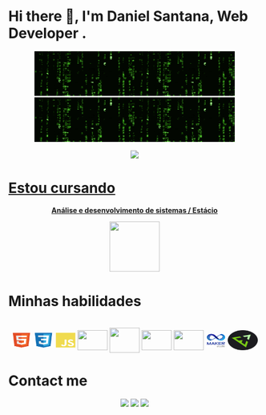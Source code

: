 # Hi there 👋, I'm Daniel Santana, Web Developer .

<p align="center">
<a href="https://github.com/danibex">
<img width="200" src="src/assests/to_readme/giphy (2).gif"><img width="200" src="src/assests/to_readme/giphy (2).gif"><img width="200" src="src/assests/to_readme/giphy (2).gif"><img width="200" src="src/assests/to_readme/giphy (2).gif">
</p>

<p align="center">
<img height="160em" src="https://github-readme-stats.vercel.app/api/top-langs/?username=danibex&layout=compact&langs_count=7&theme=merko"/>
</p>

 
# Estou cursando
 
<p align="center"><b>Análise e desenvolvimento de sistemas / Estácio</b></p>
<a href="https://drive.google.com/file/d/1JGVrCZJWmV7pV2_AWMl4iXBqhf-2ObVO/view?usp=sharing"><p align="center" margin-top="0"><img height="100" width="100" src="https://i.pinimg.com/originals/1a/21/6f/1a216fb0afdce66e7ffd9c9dbfce393b.jpg"></a></p> 

# Minhas habilidades
<div align="center"><br>
   <a href="https://www.w3c.br/pub/Cursos/CursoHTML5/html5-web.pdf" target="_blank"><img height="30" align="center" width="40" src="https://raw.githubusercontent.com/devicons/devicon/master/icons/html5/html5-original.svg"></a>
   <a href="https://www.w3c.br/pub/Cursos/CursoCSS3/css-web.pdf" target="_blank"><img height="30" align="center" width="40" src="https://raw.githubusercontent.com/devicons/devicon/master/icons/css3/css3-original.svg"></a>
   <a href="https://developer.mozilla.org/pt-BR/docs/Web/JavaScript" target="_blank"><img height="30" align="center" width="40" src="https://raw.githubusercontent.com/devicons/devicon/master/icons/javascript/javascript-plain.svg"></a>
   <a href="https://nodejs.org/pt-br/docs/" target="_blank"><img height="40" align="center" width="60" src="https://encrypted-tbn0.gstatic.com/images?q=tbn:ANd9GcS8I7_P5EqjjIv0QJPmYMhOyT9cRneog_q9Apw7wUDj&s"></a>
   <a href="https://dev.mysql.com/doc/" target="_blank"><img height="50" align="center" width="60" src="https://cdn.jsdelivr.net/gh/devicons/devicon/icons/mysql/mysql-original-wordmark.svg" /></a>
   <a href="https://git-scm.com/docs/git/pt_BR" target="_blank"><img height="40" align="center" width="60" src="https://img.icons8.com/color/344/git.png"></a>
   <a href="https://docs.github.com/pt" target="_blank"><img height="40" align="center" width="60" src="https://img.icons8.com/ios-filled/344/github.png"></a>
   <a href="https://manual.softwell.com.br/#/" target="_blank"><img height="30" align="center" width="40" src="https://raw.githubusercontent.com/danibex/danibex/main/img/imagem-site-tecnologias-300x257.png"></a>
   <a href="https://docs.emmet.io/" target="_blank"><img height="40" align="center" width="60" src="img/logo.svg"></a>
</div>


# Contact me

<p align="center">
    <a href = "mailto:danielivam96@gmail.com"><img src="https://img.icons8.com/external-kiranshastry-lineal-color-kiranshastry/64/000000/external-email-advertising-kiranshastry-lineal-color-kiranshastry-7.png"/></a>
   <a href="https://www.linkedin.com/in/daniel-santana-dev/" target="_blank"><img src="https://img.icons8.com/color/48/000000/linkedin-circled--v5.png"/></a>
 <a href="https://api.whatsapp.com/send?phone=5571986384879&text=Vim%20pelo%20git." target="_blank"><img src="https://img.icons8.com/color/48/000000/whatsapp--v6.png"/></a>
</p>
 
